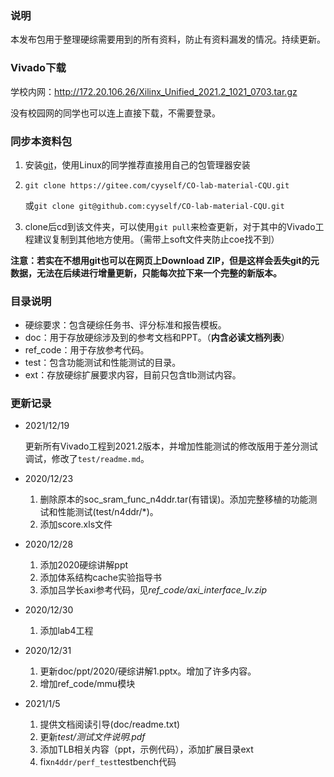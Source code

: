 ### 说明

本发布包用于整理硬综需要用到的所有资料，防止有资料漏发的情况。持续更新。

### Vivado下载

学校内网：http://172.20.106.26/Xilinx_Unified_2021.2_1021_0703.tar.gz

没有校园网的同学也可以连上直接下载，不需要登录。

### 同步本资料包

1. 安装[git](https://git-scm.com/)，使用Linux的同学推荐直接用自己的包管理器安装

2. `git clone https://gitee.com/cyyself/CO-lab-material-CQU.git`

   或`git clone git@github.com:cyyself/CO-lab-material-CQU.git`

3. clone后cd到该文件夹，可以使用`git pull`来检查更新，对于其中的Vivado工程建议复制到其他地方使用。（需带上soft文件夹防止coe找不到）

**注意：若实在不想用git也可以在网页上Download ZIP，但是这样会丢失git的元数据，无法在后续进行增量更新，只能每次拉下来一个完整的新版本。**

### 目录说明

- 硬综要求：包含硬综任务书、评分标准和报告模板。
- doc：用于存放硬综涉及到的参考文档和PPT。（**内含必读文档列表**）
- ref_code：用于存放参考代码。
- test：包含功能测试和性能测试的目录。
- ext：存放硬综扩展要求内容，目前只包含tlb测试内容。

### 更新记录

- 2021/12/19

  更新所有Vivado工程到2021.2版本，并增加性能测试的修改版用于差分测试调试，修改了`test/readme.md`。

- 2020/12/23

  1. 删除原本的soc_sram_func_n4ddr.tar(有错误)。添加完整移植的功能测试和性能测试(test/n4ddr/*)。
  2. 添加score.xls文件

- 2020/12/28

  1. 添加2020硬综讲解ppt
  2. 添加体系结构cache实验指导书
  3. 添加吕学长axi参考代码，见*ref_code/axi_interface_lv.zip*

- 2020/12/30

  1. 添加lab4工程

- 2020/12/31

  1. 更新doc/ppt/2020/硬综讲解1.pptx。增加了许多内容。
  2. 增加ref_code/mmu模块

- 2021/1/5

  1. 提供文档阅读引导(doc/readme.txt)
  2. 更新*test/测试文件说明.pdf*
  3. 添加TLB相关内容（ppt，示例代码），添加扩展目录ext
  4. fix`n4ddr/perf_test`testbench代码

